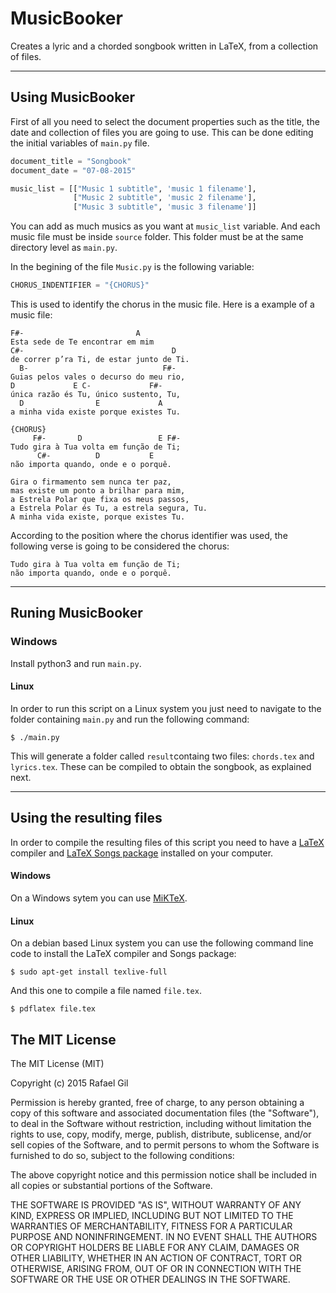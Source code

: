# MusicBooker
Creates a lyric and a chorded songbook written in LaTeX, from a collection of files.

---

## Using MusicBooker

First of all you need to select the document properties such as the title, the date and collection of files you are going to use. This can be done editing the initial variables of `main.py` file.

```python
document_title = "Songbook"
document_date = "07-08-2015"

music_list = [["Music 1 subtitle", 'music 1 filename'],
              ["Music 2 subtitle", 'music 2 filename'],
              ["Music 3 subtitle", 'music 3 filename']]
```
You can add as much musics as you want at `music_list` variable. And each music file must be inside `source` folder. This folder must be at the same directory level as `main.py`.

In the begining of the file `Music.py` is the following variable:

```python
CHORUS_INDENTIFIER = "{CHORUS}"
```

This is used to identify the chorus in the music file. Here is a example of a music file:

```
F#-                         A
Esta sede de Te encontrar em mim
C#-                                 D
de correr p’ra Ti, de estar junto de Ti.
  B-                              F#-
Guias pelos vales o decurso do meu rio,
D             E C-             F#-
única razão és Tu, único sustento, Tu,
  D                E             A
a minha vida existe porque existes Tu.

{CHORUS}
     F#-       D                 E F#-
Tudo gira à Tua volta em função de Ti;
      C#-          D           E
não importa quando, onde e o porquê.

Gira o firmamento sem nunca ter paz,
mas existe um ponto a brilhar para mim,
a Estrela Polar que fixa os meus passos,
a Estrela Polar és Tu, a estrela segura, Tu.
A minha vida existe, porque existes Tu.
```

According to the position where the chorus identifier was used, the following verse is going to be considered the chorus:

```
Tudo gira à Tua volta em função de Ti;
não importa quando, onde e o porquê.
```

---

## Runing MusicBooker
### Windows

Install python3 and run `main.py`.
#### Linux

In order to run this script on a Linux system you just need to navigate to the folder containing `main.py` and run the following command:

    $ ./main.py

This will generate a folder called `result`containg two files: `chords.tex` and `lyrics.tex`. These can be compiled to obtain the songbook, as explained next.

---

## Using the resulting files

In order to compile the resulting files of this script you need to have a [LaTeX](http://www.latex-project.org/) compiler and [LaTeX Songs package](http://songs.sourceforge.net/) installed on your computer.

#### Windows
On a Windows sytem you can use [MiKTeX](http://miktex.org/).

#### Linux
On a debian based Linux system you can use the following command line code to install the LaTeX compiler and Songs package:

    $ sudo apt-get install texlive-full
    
And this one to compile a file named `file.tex`.

    $ pdflatex file.tex

## The MIT License

The MIT License (MIT)

Copyright (c) 2015 Rafael Gil

Permission is hereby granted, free of charge, to any person obtaining a copy
of this software and associated documentation files (the "Software"), to deal
in the Software without restriction, including without limitation the rights
to use, copy, modify, merge, publish, distribute, sublicense, and/or sell
copies of the Software, and to permit persons to whom the Software is
furnished to do so, subject to the following conditions:

The above copyright notice and this permission notice shall be included in all
copies or substantial portions of the Software.

THE SOFTWARE IS PROVIDED "AS IS", WITHOUT WARRANTY OF ANY KIND, EXPRESS OR
IMPLIED, INCLUDING BUT NOT LIMITED TO THE WARRANTIES OF MERCHANTABILITY,
FITNESS FOR A PARTICULAR PURPOSE AND NONINFRINGEMENT. IN NO EVENT SHALL THE
AUTHORS OR COPYRIGHT HOLDERS BE LIABLE FOR ANY CLAIM, DAMAGES OR OTHER
LIABILITY, WHETHER IN AN ACTION OF CONTRACT, TORT OR OTHERWISE, ARISING FROM,
OUT OF OR IN CONNECTION WITH THE SOFTWARE OR THE USE OR OTHER DEALINGS IN THE
SOFTWARE.
